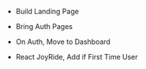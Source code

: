 - Build Landing Page
- Bring Auth Pages
- On Auth, Move to Dashboard

- React JoyRide, Add if First Time User
<!--  -->
